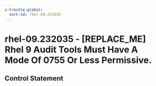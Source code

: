 ```yaml
---
x-trestle-global:
  sort-id: rhel-09.232035
---
```


# rhel-09.232035 - \[REPLACE_ME\] Rhel 9 Audit Tools Must Have A Mode Of 0755 Or Less Permissive.

## Control Statement
